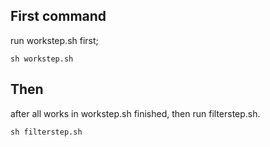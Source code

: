 ## First command
run workstep.sh first;
```shell
sh workstep.sh
```

## Then
after all works in workstep.sh finished, then run filterstep.sh.
```shell
sh filterstep.sh
```
